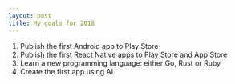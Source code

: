```yaml
---
layout: post
title: My goals for 2018
---
```


1. Publish the first Android app to Play Store
2. Publish the first React Native apps to Play Store and App Store
3. Learn a new programming language: either Go, Rust or Ruby
4. Create the first app using AI

